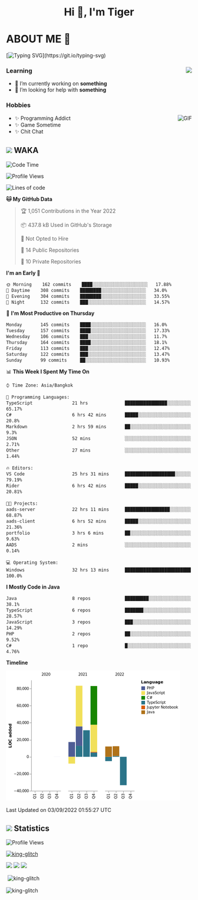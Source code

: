 <h1 align="center">Hi 👋, I'm Tiger</h1>




# ABOUT ME 💬

[![Typing SVG](https://readme-typing-svg.herokuapp.com?color=22F771&vCenter=true&lines=A+perssionate+developer+from+nowhere.)](https://git.io/typing-svg)

<div>
 <img align="right" src="https://spotify-github-profile.vercel.app/api/view?uid=12129734423&cover_image=false&theme=default&bar_color=22d016&bar_color_cover=true" />
 <h3>Learning</h3>
 
 <ul>
  <li>🔭 I’m currently working on <b>something</b></li>
  <li>🤝 I’m looking for help with <b>something</b></li>
 </ul>
 
</div>
<div>
 <h3>Hobbies</h3>
 <img align="right" height="475px"  alt="GIF" src="https://i.pinimg.com/originals/1f/b7/db/1fb7dbee557e5ed509f7517da8a84d58.gif" />
 <ul>
  <li>✨ Programming Addict</li>
  <li>✨ Game Sometime</li>
  <li>✨ Chit Chat</li>
 </ul>
 
</div>



## <img height="40" src="https://raw.githubusercontent.com/innng/innng/master/assets/kyubey.gif"/> WAKA

<!--START_SECTION:waka-->
![Code Time](http://img.shields.io/badge/Code%20Time-1%2C010%20hrs%202%20mins-blue)

![Profile Views](http://img.shields.io/badge/Profile%20Views-2-blue)

![Lines of code](https://img.shields.io/badge/From%20Hello%20World%20I%27ve%20Written-193%20Thousand%20lines%20of%20code-blue)

**🐱 My GitHub Data** 

> 🏆 1,051 Contributions in the Year 2022
 > 
> 📦 437.8 kB Used in GitHub's Storage 
 > 
> 🚫 Not Opted to Hire
 > 
> 📜 14 Public Repositories 
 > 
> 🔑 10 Private Repositories  
 > 
**I'm an Early 🐤** 

```text
🌞 Morning    162 commits    ████░░░░░░░░░░░░░░░░░░░░░   17.88% 
🌆 Daytime    308 commits    ████████░░░░░░░░░░░░░░░░░   34.0% 
🌃 Evening    304 commits    ████████░░░░░░░░░░░░░░░░░   33.55% 
🌙 Night      132 commits    ███░░░░░░░░░░░░░░░░░░░░░░   14.57%

```
📅 **I'm Most Productive on Thursday** 

```text
Monday       145 commits    ████░░░░░░░░░░░░░░░░░░░░░   16.0% 
Tuesday      157 commits    ████░░░░░░░░░░░░░░░░░░░░░   17.33% 
Wednesday    106 commits    ███░░░░░░░░░░░░░░░░░░░░░░   11.7% 
Thursday     164 commits    ████░░░░░░░░░░░░░░░░░░░░░   18.1% 
Friday       113 commits    ███░░░░░░░░░░░░░░░░░░░░░░   12.47% 
Saturday     122 commits    ███░░░░░░░░░░░░░░░░░░░░░░   13.47% 
Sunday       99 commits     ██░░░░░░░░░░░░░░░░░░░░░░░   10.93%

```


📊 **This Week I Spent My Time On** 

```text
⌚︎ Time Zone: Asia/Bangkok

💬 Programming Languages: 
TypeScript               21 hrs              ████████████████░░░░░░░░░   65.17% 
C#                       6 hrs 42 mins       █████░░░░░░░░░░░░░░░░░░░░   20.8% 
Markdown                 2 hrs 59 mins       ██░░░░░░░░░░░░░░░░░░░░░░░   9.3% 
JSON                     52 mins             ░░░░░░░░░░░░░░░░░░░░░░░░░   2.71% 
Other                    27 mins             ░░░░░░░░░░░░░░░░░░░░░░░░░   1.44%

🔥 Editors: 
VS Code                  25 hrs 31 mins      ███████████████████░░░░░░   79.19% 
Rider                    6 hrs 42 mins       █████░░░░░░░░░░░░░░░░░░░░   20.81%

🐱‍💻 Projects: 
aads-server              22 hrs 11 mins      █████████████████░░░░░░░░   68.87% 
aads-client              6 hrs 52 mins       █████░░░░░░░░░░░░░░░░░░░░   21.36% 
portfolio                3 hrs 6 mins        ██░░░░░░░░░░░░░░░░░░░░░░░   9.63% 
AADS                     2 mins              ░░░░░░░░░░░░░░░░░░░░░░░░░   0.14%

💻 Operating System: 
Windows                  32 hrs 13 mins      █████████████████████████   100.0%

```

**I Mostly Code in Java** 

```text
Java                     8 repos             █████████░░░░░░░░░░░░░░░░   38.1% 
TypeScript               6 repos             ███████░░░░░░░░░░░░░░░░░░   28.57% 
JavaScript               3 repos             ███░░░░░░░░░░░░░░░░░░░░░░   14.29% 
PHP                      2 repos             ██░░░░░░░░░░░░░░░░░░░░░░░   9.52% 
C#                       1 repo              █░░░░░░░░░░░░░░░░░░░░░░░░   4.76%

```


**Timeline**

![Chart not found](https://raw.githubusercontent.com/king-glitch/king-glitch/main/charts/bar_graph.png) 


 Last Updated on 03/09/2022 01:55:27 UTC
<!--END_SECTION:waka-->
## <img height="40" src="https://raw.githubusercontent.com/innng/innng/master/assets/kyubey.gif"/> Statistics
![Profile Views](https://komarev.com/ghpvc/?username=king-glitch)  

<p align="left"> 
 <a href="https://github.com/ryo-ma/github-profile-trophy">
  <img src="https://github-profile-trophy.vercel.app/?username=king-glitch&theme=dracula" alt="king-glitch" />
 </a> </p>

![](https://github-profile-summary-cards.vercel.app/api/cards/profile-details?username=king-glitch&theme=dracula)
![](https://github-profile-summary-cards.vercel.app/api/cards/stats?username=king-glitch&theme=dracula) 
![](https://github-profile-summary-cards.vercel.app/api/cards/productive-time?username=king-glitch&theme=dracula)


<p>&nbsp;<img align="center" src="https://github-readme-stats.vercel.app/api?username=king-glitch&theme=dracula" alt="king-glitch" /></p>

<p><img align="center" src="https://github-readme-streak-stats.herokuapp.com/?user=king-glitch&theme=dracula" alt="king-glitch" /></p>
